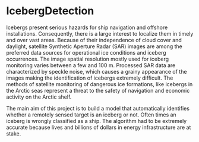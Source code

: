 # IcebergDetection
Icebergs present serious hazards for ship navigation and offshore installations. Consequently, there is a large interest to localize them in timely and over vast areas. Because of their independence of cloud cover and daylight, satellite Synthetic Aperture Radar (SAR) images are among the preferred data sources for operational ice conditions and iceberg occurrences. The image spatial resolution mostly used for iceberg monitoring varies between a few and 100 m. Processed SAR data are characterized by speckle noise, which causes a grainy appearance of the images making the identification of icebergs extremely difficult. The methods of satellite monitoring of dangerous ice formations, like icebergs in the Arctic seas represent a threat to the safety of navigation and economic activity on the Arctic shelf.

The main aim of this project is to build a model that automatically identifies whether a remotely sensed target is an iceberg or not. Often times an iceberg is wrongly classified as a ship. The algorithm had to be extremely accurate because lives and billions of dollars in energy infrastructure are at stake. 
